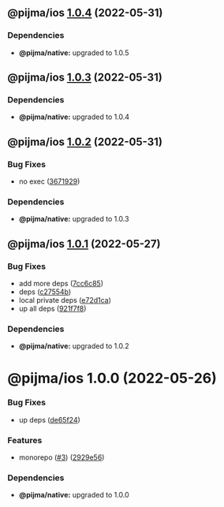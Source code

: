 ## @pijma/ios [1.0.4](https://github.com/qiwi/pijma-native/compare/@pijma/ios@1.0.3...@pijma/ios@1.0.4) (2022-05-31)





### Dependencies

* **@pijma/native:** upgraded to 1.0.5

## @pijma/ios [1.0.3](https://github.com/qiwi/pijma-native/compare/@pijma/ios@1.0.2...@pijma/ios@1.0.3) (2022-05-31)





### Dependencies

* **@pijma/native:** upgraded to 1.0.4

## @pijma/ios [1.0.2](https://github.com/qiwi/pijma-native/compare/@pijma/ios@1.0.1...@pijma/ios@1.0.2) (2022-05-31)


### Bug Fixes

* no exec ([3671929](https://github.com/qiwi/pijma-native/commit/36719296f34832466e4aea719fb948592fabab48))





### Dependencies

* **@pijma/native:** upgraded to 1.0.3

## @pijma/ios [1.0.1](https://github.com/qiwi/pijma-native/compare/@pijma/ios@1.0.0...@pijma/ios@1.0.1) (2022-05-27)


### Bug Fixes

* add more deps ([7cc6c85](https://github.com/qiwi/pijma-native/commit/7cc6c85c6e023b4822a72c7c942484bb420cb4f7))
* deps ([c27554b](https://github.com/qiwi/pijma-native/commit/c27554b0a49feea0953fac6970c907d2992fee32))
* local private deps ([e72d1ca](https://github.com/qiwi/pijma-native/commit/e72d1ca1debe2bc8cf19ae7114986de249dae28f))
* up all deps ([921f7f8](https://github.com/qiwi/pijma-native/commit/921f7f875b489b55b56436ac1c705ff8296f268c))





### Dependencies

* **@pijma/native:** upgraded to 1.0.2

# @pijma/ios 1.0.0 (2022-05-26)


### Bug Fixes

* up deps ([de65f24](https://github.com/qiwi/pijma-native/commit/de65f245cbd084ae6da6b99787859d3ba929c94b))


### Features

* monorepo ([#3](https://github.com/qiwi/pijma-native/issues/3)) ([2929e56](https://github.com/qiwi/pijma-native/commit/2929e569ab3c275b3d43e79b71c1f76311d06615))





### Dependencies

* **@pijma/native:** upgraded to 1.0.0
